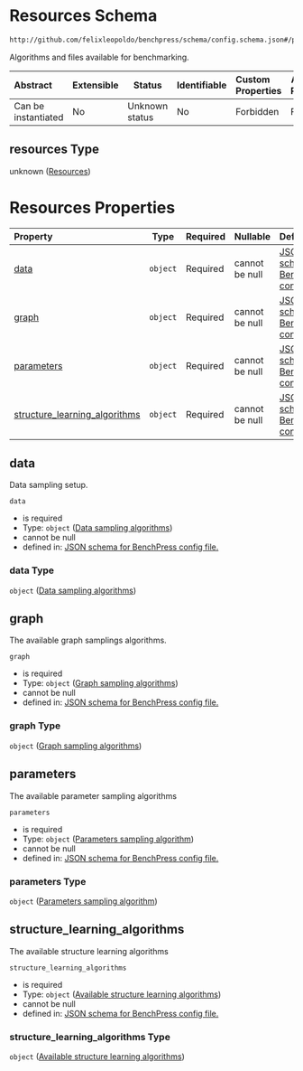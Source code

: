 # Resources Schema

```txt
http://github.com/felixleopoldo/benchpress/schema/config.schema.json#/properties/resources
```

Algorithms and files available for benchmarking.


| Abstract            | Extensible | Status         | Identifiable | Custom Properties | Additional Properties | Access Restrictions | Defined In                                                                  |
| :------------------ | ---------- | -------------- | ------------ | :---------------- | --------------------- | ------------------- | --------------------------------------------------------------------------- |
| Can be instantiated | No         | Unknown status | No           | Forbidden         | Forbidden             | none                | [config.schema.json\*](../../out/config.schema.json "open original schema") |

## resources Type

unknown ([Resources](config-properties-resources.md))

# Resources Properties

| Property                                                        | Type     | Required | Nullable       | Defined by                                                                                                                                                                                                                                                              |
| :-------------------------------------------------------------- | -------- | -------- | -------------- | :---------------------------------------------------------------------------------------------------------------------------------------------------------------------------------------------------------------------------------------------------------------------- |
| [data](#data)                                                   | `object` | Required | cannot be null | [JSON schema for BenchPress config file.](config-properties-resources-properties-data-sampling-algorithms.md "http&#x3A;//github.com/felixleopoldo/benchpress/schema/config.schema.json#/properties/resources/properties/data")                                         |
| [graph](#graph)                                                 | `object` | Required | cannot be null | [JSON schema for BenchPress config file.](config-properties-resources-properties-graph-sampling-algorithms.md "http&#x3A;//github.com/felixleopoldo/benchpress/schema/config.schema.json#/properties/resources/properties/graph")                                       |
| [parameters](#parameters)                                       | `object` | Required | cannot be null | [JSON schema for BenchPress config file.](config-properties-resources-properties-parameters-sampling-algorithm.md "http&#x3A;//github.com/felixleopoldo/benchpress/schema/config.schema.json#/properties/resources/properties/parameters")                              |
| [structure_learning_algorithms](#structure_learning_algorithms) | `object` | Required | cannot be null | [JSON schema for BenchPress config file.](config-properties-resources-properties-available-structure-learning-algorithms.md "http&#x3A;//github.com/felixleopoldo/benchpress/schema/config.schema.json#/properties/resources/properties/structure_learning_algorithms") |

## data

Data sampling setup.


`data`

-   is required
-   Type: `object` ([Data sampling algorithms](config-properties-resources-properties-data-sampling-algorithms.md))
-   cannot be null
-   defined in: [JSON schema for BenchPress config file.](config-properties-resources-properties-data-sampling-algorithms.md "http&#x3A;//github.com/felixleopoldo/benchpress/schema/config.schema.json#/properties/resources/properties/data")

### data Type

`object` ([Data sampling algorithms](config-properties-resources-properties-data-sampling-algorithms.md))

## graph

The available graph samplings algorithms.


`graph`

-   is required
-   Type: `object` ([Graph sampling algorithms](config-properties-resources-properties-graph-sampling-algorithms.md))
-   cannot be null
-   defined in: [JSON schema for BenchPress config file.](config-properties-resources-properties-graph-sampling-algorithms.md "http&#x3A;//github.com/felixleopoldo/benchpress/schema/config.schema.json#/properties/resources/properties/graph")

### graph Type

`object` ([Graph sampling algorithms](config-properties-resources-properties-graph-sampling-algorithms.md))

## parameters

The available parameter sampling algorithms


`parameters`

-   is required
-   Type: `object` ([Parameters sampling algorithm](config-properties-resources-properties-parameters-sampling-algorithm.md))
-   cannot be null
-   defined in: [JSON schema for BenchPress config file.](config-properties-resources-properties-parameters-sampling-algorithm.md "http&#x3A;//github.com/felixleopoldo/benchpress/schema/config.schema.json#/properties/resources/properties/parameters")

### parameters Type

`object` ([Parameters sampling algorithm](config-properties-resources-properties-parameters-sampling-algorithm.md))

## structure_learning_algorithms

The available structure learning algorithms


`structure_learning_algorithms`

-   is required
-   Type: `object` ([Available structure learning algorithms](config-properties-resources-properties-available-structure-learning-algorithms.md))
-   cannot be null
-   defined in: [JSON schema for BenchPress config file.](config-properties-resources-properties-available-structure-learning-algorithms.md "http&#x3A;//github.com/felixleopoldo/benchpress/schema/config.schema.json#/properties/resources/properties/structure_learning_algorithms")

### structure_learning_algorithms Type

`object` ([Available structure learning algorithms](config-properties-resources-properties-available-structure-learning-algorithms.md))
